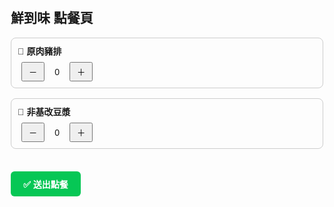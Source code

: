 <!DOCTYPE html>
<html lang="zh-Hant">
<head>
  <meta charset="UTF-8" />
  <title>鮮到味 點餐頁</title>
  <style>
    body {
      font-family: sans-serif;
      padding: 20px;
      max-width: 500px;
      margin: auto;
    }
    .item {
      margin-bottom: 16px;
      padding: 10px;
      border: 1px solid #ccc;
      border-radius: 8px;
    }
    .name {
      font-weight: bold;
      margin-bottom: 8px;
    }
    button {
      padding: 4px 10px;
      margin: 0 6px;
    }
    .qty {
      display: inline-block;
      width: 20px;
      text-align: center;
    }
    #lineBtn {
      display: inline-block;
      margin-top: 20px;
      background: #06c755;
      color: white;
      padding: 10px 20px;
      text-decoration: none;
      border-radius: 6px;
      font-weight: bold;
    }
  </style>
</head>
<body>
  <h2>鮮到味 點餐頁</h2>

  <div class="item">
    <div class="name">🐷 原肉豬排</div>
    <button onclick="changeQty('原肉豬排', -1)">－</button>
    <span class="qty" id="qty-原肉豬排">0</span>
    <button onclick="changeQty('原肉豬排', 1)">＋</button>
  </div>

  <div class="item">
    <div class="name">🧋 非基改豆漿</div>
    <button onclick="changeQty('非基改豆漿', -1)">－</button>
    <span class="qty" id="qty-非基改豆漿">0</span>
    <button onclick="changeQty('非基改豆漿', 1)">＋</button>
  </div>

  <a id="lineBtn" target="_blank">✅ 送出點餐</a>

  <script>
    const cart = {
      '原肉豬排': 0,
      '非基改豆漿': 0
    };

    function changeQty(name, delta) {
      cart[name] = Math.max(0, cart[name] + delta);
      document.getElementById('qty-' + name).textContent = cart[name];
      updateLineLink();
    }

    function updateLineLink() {
      let msg = '📦 鮮到味 訂單\\n';
      for (const [item, qty] of Object.entries(cart)) {
        if (qty > 0) {
          msg += `🐾 ${item} x${qty}\\n`;
        }
      }
      const encoded = encodeURIComponent(msg);
      const url = 'https://line.me/R/oaMessage/@567ncwhd/?text=' + encoded;
      document.getElementById('lineBtn').href = url;
    }

    updateLineLink(); // 頁面初始化時更新
  </script>
</body>
</html>
